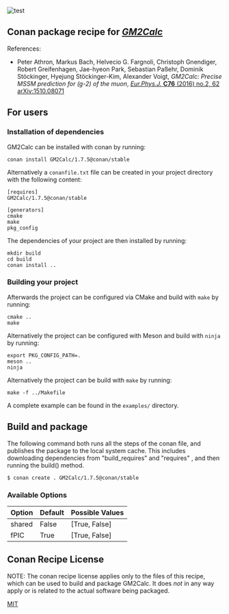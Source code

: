 ![test](https://github.com/conan-hep/conan-gm2calc/workflows/test/badge.svg)

## Conan package recipe for [*GM2Calc*](https://github.com/GM2Calc/GM2Calc)

References:

* Peter Athron, Markus Bach, Helvecio G. Fargnoli, Christoph
  Gnendiger, Robert Greifenhagen, Jae-hyeon Park, Sebastian Paßehr,
  Dominik Stöckinger, Hyejung Stöckinger-Kim, Alexander Voigt,
  *GM2Calc: Precise MSSM prediction for (g-2) of the muon*,
  [*Eur.Phys.J.* **C76** (2016) no.2, 62](https://inspirehep.net/record/1401235)
  [arXiv:1510.08071](https://arxiv.org/abs/1510.08071)


## For users

### Installation of dependencies

GM2Calc can be installed with conan by running:

    conan install GM2Calc/1.7.5@conan/stable

Alternatively a `conanfile.txt` file can be created in your project
directory with the following content:

    [requires]
    GM2Calc/1.7.5@conan/stable

    [generators]
    cmake
    make
    pkg_config

The dependencies of your project are then installed by running:

    mkdir build
    cd build
    conan install ..

### Building your project

Afterwards the project can be configured via CMake and build with
`make` by running:

    cmake ..
    make

Alternatively the project can be configured with Meson and build with
`ninja` by running:

    export PKG_CONFIG_PATH=.
    meson ..
    ninja

Alternatively the project can be build with `make` by running:

    make -f ../Makefile

A complete example can be found in the `examples/` directory.


## Build and package

The following command both runs all the steps of the conan file, and
publishes the package to the local system cache.  This includes
downloading dependencies from "build_requires" and "requires" , and
then running the build() method.

    $ conan create . GM2Calc/1.7.5@conan/stable


### Available Options

| Option        | Default          | Possible Values                          |
| ------------- |------------------|------------------------------------------|
| shared        | False            |  [True, False]                           |
| fPIC          | True             |  [True, False]                           |


## Conan Recipe License

NOTE: The conan recipe license applies only to the files of this
recipe, which can be used to build and package GM2Calc.  It does *not* in
any way apply or is related to the actual software being packaged.

[MIT](LICENSE)
